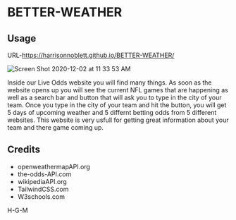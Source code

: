 # BETTER-WEATHER

## Usage

URL-https://harrisonnoblett.github.io/BETTER-WEATHER/

![Screen Shot 2020-12-02 at 11 33 53 AM](https://user-images.githubusercontent.com/71281652/101081610-e4ba7900-356f-11eb-8801-ced1e7c70ed0.png)

Inside our Live Odds website you will find many things. As soon as the website opens up you will see the current NFL games that are happening as well as a search bar and button that will ask you to type in the city of your team. Once you type in the city of your team and hit the button, you will get 5 days of upcoming weather and 5 differnt betting odds from 5 different websites. This website is very usfull for getting great information about your team and there game coming up. 
 
## Credits
* openweathermapAPI.org
* the-odds-API.com
* wikipediaAPI.org
* TailwindCSS.com
* W3schools.com




H-G-M 
